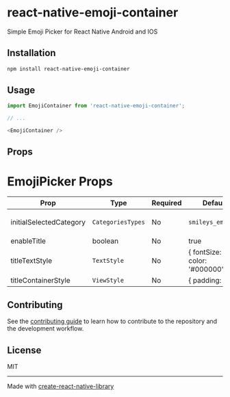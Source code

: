 # react-native-emoji-container

Simple Emoji Picker for React Native Android and IOS

## Installation

```sh
npm install react-native-emoji-container
```

## Usage

```js
import EmojiContainer from 'react-native-emoji-container';

// ...

<EmojiContainer />
```

## Props

# EmojiPicker Props

| Prop               | Type    | Required | Default   | Description |
| ----------------- | ------- | -------- | --------- | --------- |
| initialSelectedCategory | `CategoriesTypes`  | No | `smileys_emotion` | Initial Emoji Category refere `CategoriesTypes`
| enableTitle | boolean  | No | true |
| titleTextStyle | `TextStyle`  | No | { fontSize: 16, color: '#000000' } |
| titleContainerStyle| `ViewStyle` | No | { padding: 10 } |

## Contributing

See the [contributing guide](CONTRIBUTING.md) to learn how to contribute to the repository and the development workflow.

## License

MIT

---

Made with [create-react-native-library](https://github.com/callstack/react-native-builder-bob)
